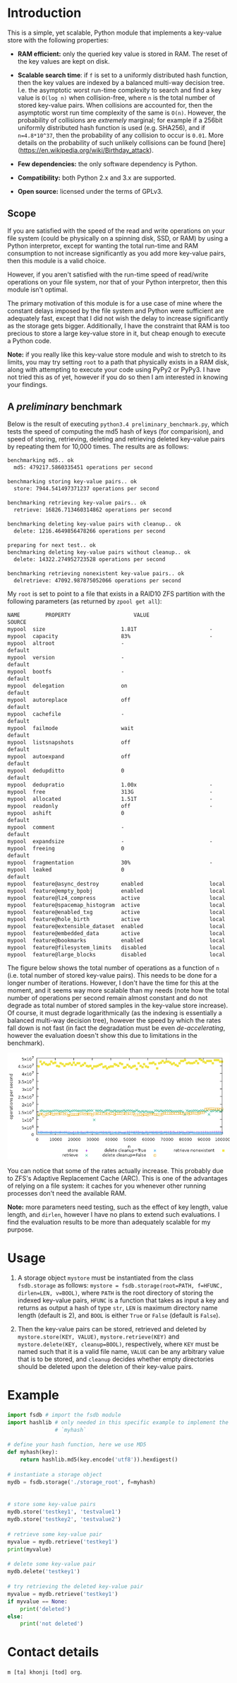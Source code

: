Introduction
============

This is a simple, yet scalable, Python module that implements a key-value store
with the following properties:

  * **RAM efficient:** only the queried key value is stored in RAM. The reset
    of the key values are kept on disk.

  * **Scalable search time**: if `f` is set to a uniformly distributed hash
    function, then the key values are indexed by a balanced multi-way
    decision tree. I.e. the asymptotic worst run-time complexity to
    search and find a key value is `O(log n)` when collision-free, where `n`
    is the total number of stored key-value pairs. When collisions
    are accounted for, then the asymptotic worst run time complexity of the
    same is `O(n)`. However, the probability of
    collisions are _extremely_ marginal; for example if a 256bit uniformly
    distributed hash function is used (e.g. SHA256), and if `n=4.8*10^37`,
    then the probability of any collision to occur is `0.01`. More details on
    the probability of such unlikely collisions can be found [here]
    (https://en.wikipedia.org/wiki/Birthday_attack).

  * **Few dependencies:** the only software dependency is Python.

  * **Compatibility:** both Python 2.x and 3.x are supported.

  * **Open source:** licensed under the terms of GPLv3.

Scope
-----
If you are satisfied with the speed of the read and write operations on your
file system (could be physically on a spinning disk, SSD, or RAM) by using a
Python interpretor, except for wanting the total run-time and RAM
consumption to not increase significantly as you add more key-value pairs, then
this module is a valid choice.

However, if you aren't satisfied with the run-time speed of read/write
operations on your file system, nor that of your Python interpretor, then
this module isn't optimal.

The primary motivation of this module is for a use case of mine where the
constant delays imposed by the file system and Python were sufficient are
adequately fast, except that I did not wish the delay to increase significantly
as the storage gets bigger. Additionally, I have the constraint that RAM is too
precious to store a large key-value store in it, but cheap enough to execute a
Python code.

**Note:** if you really like this key-value store module and wish to stretch to its
limits, you may try setting `root` to a path that physically exists in a RAM
disk, along with attempting to execute your code using PyPy2 or PyPy3. I have
not tried this as of yet, however if you do so then I am interested in knowing
your findings.


A _preliminary_ benchmark
-----------------------
Below is the result of executing `python3.4 preliminary_benchmark.py`, which
tests the speed of computing the md5 hash of keys (for comparision), and
speed of storing, retrieving, deleting and retrieving deleted key-value pairs
by repeating them for 10,000 times. The results are as follows:

```
benchmarking md5.. ok
  md5: 479217.5860335451 operations per second

benchmarking storing key-value pairs.. ok
  store: 7944.541497371237 operations per second

benchmarking retrieving key-value pairs.. ok
  retrieve: 16826.713460314862 operations per second

benchmarking deleting key-value pairs with cleanup.. ok
  delete: 1216.4649856478266 operations per second

preparing for next test.. ok
benchmarking deleting key-value pairs without cleanup.. ok
  delete: 14322.274952723528 operations per second

benchmarking retrieving nonexistent key-value pairs.. ok
  delretrieve: 47092.987875052066 operations per second
```

My `root` is set to point to a file that exists in a RAID10 ZFS partition with
the following parameters (as returned by `zpool get all`):
```
NAME        PROPERTY                    VALUE                       SOURCE
mypool  size                        1.81T                       -
mypool  capacity                    83%                         -
mypool  altroot                     -                           default
mypool  version                     -                           default
mypool  bootfs                      -                           default
mypool  delegation                  on                          default
mypool  autoreplace                 off                         default
mypool  cachefile                   -                           default
mypool  failmode                    wait                        default
mypool  listsnapshots               off                         default
mypool  autoexpand                  off                         default
mypool  dedupditto                  0                           default
mypool  dedupratio                  1.00x                       -
mypool  free                        313G                        -
mypool  allocated                   1.51T                       -
mypool  readonly                    off                         -
mypool  ashift                      0                           default
mypool  comment                     -                           default
mypool  expandsize                  -                           -
mypool  freeing                     0                           default
mypool  fragmentation               30%                         -
mypool  leaked                      0                           default
mypool  feature@async_destroy       enabled                     local
mypool  feature@empty_bpobj         enabled                     local
mypool  feature@lz4_compress        active                      local
mypool  feature@spacemap_histogram  active                      local
mypool  feature@enabled_txg         active                      local
mypool  feature@hole_birth          active                      local
mypool  feature@extensible_dataset  enabled                     local
mypool  feature@embedded_data       active                      local
mypool  feature@bookmarks           enabled                     local
mypool  feature@filesystem_limits   disabled                    local
mypool  feature@large_blocks        disabled                    local
```

The figure below shows the total number of operations as a function of ``n``
(i.e. total number of stored key-value pairs). This needs to be done for a
longer number of iterations. However, I don't have the time for this at the
moment, and it seems way more scalable than my needs (note how the total number
of operations per second remain almost constant and do not degrade as total
number of stored samples in the key-value store increase). Of course, it must
degrade logarithmically (as the indexing is essentially a balanced multi-way
decision tree), however the speed by which the rates fall down is not fast (in
fact the degradation must be even _de-accelerating_, however the evaluation
doesn't show this due to limitations in the benchmark).

![scalability benchmark](https://github.com/mmaakh/fsdb/blob/master/benchmarks/plots/plots.png?raw=true)

You can notice that some of the rates actually increase. This probably due to
ZFS's Adaptive Replacement Cache (ARC). This is one of the advantages of
relying on a file system: it caches for you whenever other running processes
don't need the available RAM.

**Note:** more parameters need testing, such as the effect of key length, value
length, and `dirlen`, however I have no plans to extend such evaluations. I
find the evaluation results to be more than adequately scalable for my purpose.


Usage
=====
  1. A storage object `mystore` must be instantiated from the class
     `fsdb.storage` as follows: `mystore = fsdb.storage(root=PATH, f=HFUNC, dirlen=LEN,
     v=BOOL)`, where `PATH` is the root directory of storing the indexed
     key-value pairs, `HFUNC` is a function that takes as input a key and
     returns as output a hash of type `str`, `LEN` is maximum directory name
     length (default is 2), and `BOOL` is either `True` or `False` (default is
     `False`).

  2. Then the key-value pairs can be stored, retrieved and deleted by
     `mystore.store(KEY, VALUE)`, `mystore.retrieve(KEY)` and
     `mystore.delete(KEY, cleanup=BOOL)`, respectively, where `KEY` must be
     named such that it is a valid file name, `VALUE` can be any arbitrary
     value that is to be stored, and `cleanup` decides whether empty
     directories should be deleted upon the deletion of their key-value pairs.

Example
=======
```python
import fsdb # import the fsdb module
import hashlib # only needed in this specific example to implement the function
               # `myhash`

# define your hash function, here we use MD5
def myhash(key):
    return hashlib.md5(key.encode('utf8')).hexdigest()

# instantiate a storage object
mydb = fsdb.storage('./storage_root', f=myhash)


# store some key-value pairs
mydb.store('testkey1', 'testvalue1')
mydb.store('testkey2', 'testvalue2')

# retrieve some key-value pair
myvalue = mydb.retrieve('testkey1')
print(myvalue)

# delete some key-value pair
mydb.delete('testkey1')

# try retrieving the deleted key-value pair
myvalue = mydb.retrieve('testkey1')
if myvalue == None:
    print('deleted')
else:
    print('not deleted')
```

Contact details
===============
``m [ta] khonji [tod] org``.
